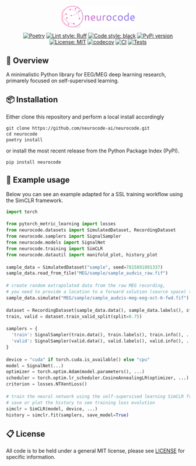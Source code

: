 <div align="center">
<br/>
<div align="left">
<br/>
<p align="center">
<a href="https://github.com/neurocode-ai/neurocode">
<img align="center" width=40% src="https://github.com/neurocode-ai/neurocode/blob/main/docs/images/neurocode_logo.webp"></img>
</a>
</p>
</div>
  
[![Poetry](https://img.shields.io/endpoint?url=https://python-poetry.org/badge/v0.json)](https://python-poetry.org/)
[![Lint style: Ruff](https://img.shields.io/endpoint?url=https://raw.githubusercontent.com/astral-sh/ruff/main/assets/badge/v2.json)](https://github.com/astral-sh/ruff)
[![Code style: black](https://img.shields.io/badge/code%20style-black-000000.svg)](https://github.com/psf/black)
[![PyPi version](https://img.shields.io/pypi/v/neurocode.svg)](https://pypi.org/project/neurocode/)
[![License: MIT](https://img.shields.io/badge/License-MIT-yellow.svg)](https://opensource.org/licenses/MIT)
[![codecov](https://codecov.io/gh/neurocode-ai/neurocode/graph/badge.svg?token=IQD60CY83U)](https://codecov.io/gh/neurocode-ai/neurocode)
[![CI](https://github.com/neurocode-ai/neurocode/actions/workflows/ci.yml/badge.svg)](https://github.com/neurocode-ai/neurocode/actions/workflows/ci.yml)
[![Tests](https://github.com/neurocode-ai/neurocode/actions/workflows/tests.yml/badge.svg)](https://github.com/neurocode-ai/neurocode/actions/workflows/tests.yml)

</div>

## 🔎 Overview
A minimalistic Python library for EEG/MEG deep learning research, primarely focused on self-supervised learning. 

## 📦 Installation
Either clone this repository and perform a local install accordingly
```
git clone https://github.com/neurocode-ai/neurocode.git
cd neurocode
poetry install
```
or install the most recent release from the Python Package Index (PyPI).
```
pip install neurocode
```

## 🚀 Example usage
Below you can see an example adapted for a SSL training workflow using the SimCLR framework.

```python
import torch

from pytorch_metric_learning import losses
from neurocode.datasets import SimulatedDataset, RecordingDataset
from neurocode.samplers import SignalSampler
from neurocode.models import SignalNet
from neurocode.training import SimCLR
from neurocode.datautil import manifold_plot, history_plot

sample_data = SimulatedDataset("sample", seed=7815891891337)
sample_data.read_from_file("MEG/sample/sample_audvis_raw.fif")

# create random extrapolated data from the raw MEG recording,
# you need to provide a location to a forward solution (source space) to use
sample_data.simulate("MEG/sample/sample_audvis-meg-eeg-oct-6-fwd.fif")

dataset = RecordingDataset(sample_data.data(), sample_data.labels(), sfreq=200)
train, valid = dataset.train_valid_split(split=0.75)

samplers = {
  'train': SignalSampler(train.data(), train.labels(), train.info(), ...),
  'valid': SignalSampler(valid.data(), valid.labels(), valid.info(), ...),
}

device = "cuda" if torch.cuda.is_available() else "cpu"
model = SignalNet(...)
optimizer = torch.optim.Adam(model.parameters(), ...)
scheduler = torch.optim.lr_scheduler.CosineAnnealingLR(optimizer, ...)
criterion = losses.NTXentLoss()

# train the neural network using the self-supervised learning SimCLR framework,
# save or plot the history to see training loss evolution
simclr = SimCLR(model, device, ...)
history = simclr.fit(samplers, save_model=True)

```

## 📋 License
All code is to be held under a general MIT license, please see [LICENSE](https://github.com/neurocode-ai/neurocode/blob/main/LICENSE) for specific information.

